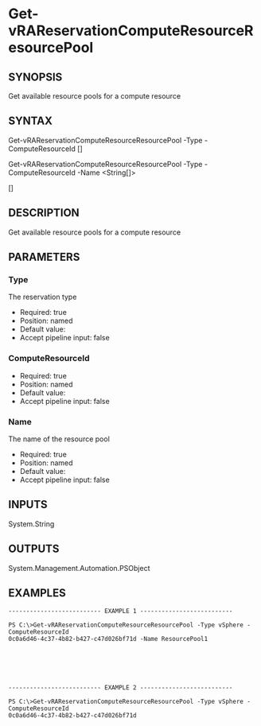 # Get-vRAReservationComputeResourceResourcePool

## SYNOPSIS
    
Get available resource pools for a compute resource

## SYNTAX
 Get-vRAReservationComputeResourceResourcePool -Type <String> -ComputeResourceId <String> [<CommonParameters>]  Get-vRAReservationComputeResourceResourcePool -Type <String> -ComputeResourceId <String> -Name <String[]>  [<CommonParameters>]     

## DESCRIPTION

Get available resource pools for a compute resource

## PARAMETERS


### Type

The reservation type

* Required: true
* Position: named
* Default value: 
* Accept pipeline input: false

### ComputeResourceId


* Required: true
* Position: named
* Default value: 
* Accept pipeline input: false

### Name

The name of the resource pool

* Required: true
* Position: named
* Default value: 
* Accept pipeline input: false

## INPUTS

System.String

## OUTPUTS

System.Management.Automation.PSObject

## EXAMPLES
```
-------------------------- EXAMPLE 1 --------------------------

PS C:\>Get-vRAReservationComputeResourceResourcePool -Type vSphere -ComputeResourceId 
0c0a6d46-4c37-4b82-b427-c47d026bf71d -Name ResourcePool1






-------------------------- EXAMPLE 2 --------------------------

PS C:\>Get-vRAReservationComputeResourceResourcePool -Type vSphere -ComputeResourceId 
0c0a6d46-4c37-4b82-b427-c47d026bf71d
```

